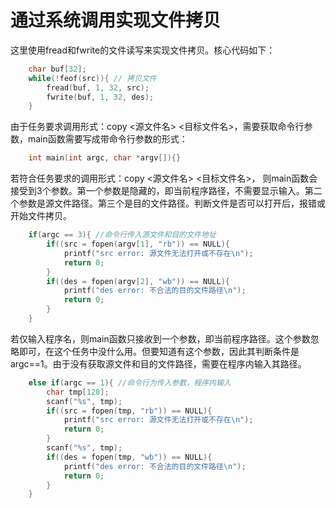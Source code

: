 # 通过系统调用实现文件拷贝
这里使用fread和fwrite的文件读写来实现文件拷贝。核心代码如下：
```c
    char buf[32];
    while(!feof(src)){ // 拷贝文件
        fread(buf, 1, 32, src);
        fwrite(buf, 1, 32, des);
    }
```
由于任务要求调用形式：copy <源文件名> <目标文件名>，需要获取命令行参数，main函数需要写成带命令行参数的形式：
```c
    int main(int argc, char *argv[]){}
```
若符合任务要求的调用形式：copy <源文件名> <目标文件名>， 则main函数会接受到3个参数。第一个参数是隐藏的，即当前程序路径，不需要显示输入。第二个参数是源文件路径。第三个是目的文件路径。判断文件是否可以打开后，报错或开始文件拷贝。
```c
    if(argc == 3){ //命令行传入源文件和目的文件地址
        if((src = fopen(argv[1], "rb")) == NULL){
            printf("src error: 源文件无法打开或不存在\n");
            return 0;
        }
        if((des = fopen(argv[2], "wb")) == NULL){
            printf("des error: 不合法的目的文件路径\n");
            return 0;
        }    
    }
```
若仅输入程序名，则main函数只接收到一个参数，即当前程序路径。这个参数忽略即可，在这个任务中没什么用。但要知道有这个参数，因此其判断条件是argc==1。由于没有获取源文件和目的文件路径，需要在程序内输入其路径。
```c
    else if(argc == 1){ //命令行为传入参数，程序内输入
        char tmp[128];
        scanf("%s", tmp);
        if((src = fopen(tmp, "rb")) == NULL){
            printf("src error: 源文件无法打开或不存在\n");
            return 0;
        }
        scanf("%s", tmp);
        if((des = fopen(tmp, "wb")) == NULL){
            printf("des error: 不合法的目的文件路径\n");
            return 0;
        }
    }
```

